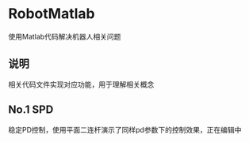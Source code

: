 # RobotMatlab
 使用Matlab代码解决机器人相关问题


## 说明
相关代码文件实现对应功能，用于理解相关概念


## No.1 SPD
稳定PD控制，使用平面二连杆演示了同样pd参数下的控制效果，正在编辑中